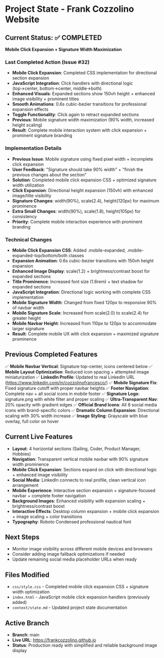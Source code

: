 # Project State - Frank Cozzolino Website

## Current Status: ✅ COMPLETED  
**Mobile Click Expansion + Signature Width Maximization**

### Last Completed Action (Issue #32)
- **Mobile Click Expansion**: Completed CSS implementation for directional section expansion
- **JavaScript Integration**: Click handlers with directional logic (top→center, bottom→center, middle→both)
- **Enhanced Visuals**: Expanded sections show 150vh height + enhanced image visibility + prominent titles
- **Smooth Animations**: 0.6s cubic-bezier transitions for professional expansion effects
- **Toggle Functionality**: Click again to retract expanded sections
- **Previous**: Mobile signature width maximization (90% width, increased height scaling)
- **Result**: Complete mobile interaction system with click expansion + prominent signature branding

### Implementation Details
- **Previous Issue**: Mobile signature using fixed pixel width + incomplete click expansion
- **User Feedback**: "Signature should take 90% width" + "finish the previous changes about the section"
- **Solution**: Completed mobile click expansion CSS + optimized signature width utilization
- **Click Expansion**: Directional height expansion (150vh) with enhanced image/title visibility
- **Signature Changes**: width(90%), scale(2.4), height(120px) for maximum prominence
- **Extra Small Changes**: width(90%), scale(1.8), height(105px) for consistency
- **Priority**: Complete mobile interaction experience with prominent branding

### Technical Changes
- **Mobile Click Expansion CSS**: Added .mobile-expanded, .mobile-expanded-top/bottom/both classes
- **Expansion Animation**: 0.6s cubic-bezier transitions with 150vh height expansion
- **Enhanced Image Display**: scale(1.2) + brightness/contrast boost for expanded sections
- **Title Prominence**: Increased font size (1.6rem) + text shadow for expanded sections
- **JavaScript Integration**: Directional logic working with complete CSS implementation
- **Mobile Signature Width**: Changed from fixed 120px to responsive 90% of navbar width
- **Mobile Signature Scale**: Increased from scale(2.0) to scale(2.4) for greater height
- **Mobile Navbar Height**: Increased from 110px to 120px to accommodate larger signature
- **Result**: Complete mobile UX with click expansion + maximized signature prominence

## Previous Completed Features
✅ **Mobile Navbar Vertical**: Signature top-center, icons centered below
✅ **Mobile Layout Optimization**: Reduced icon spacing + attempted image miniaturization
✅ **LinkedIn Profile**: Updated to real LinkedIn URL (https://www.linkedin.com/in/cozzolinofrancesco/)
✅ **Mobile Signature Fix**: Fixed signature cutoff with proper navbar heights
✅ **Footer Navigation**: Complete nav + all social icons in mobile footer
✅ **Signature Logo**: signature.png with white filter and proper scaling
✅ **Ultra-Transparent Nav**: 20% opacity with gradient edges
✅ **Official Brand Icons**: All 8 social media icons with brand-specific colors
✅ **Dramatic Column Expansion**: Directional scaling with 30% width increase
✅ **Image Styling**: Grayscale with blue overlay, full color on hover

## Current Live Features
- **Layout**: 4 horizontal sections (Sailing, Coder, Product Manager, Hobbies)
- **Navigation**: Transparent vertical mobile navbar with 90% signature width prominence
- **Mobile Click Expansion**: Sections expand on click with directional logic + enhanced image visibility
- **Social Media**: LinkedIn connects to real profile, clean vertical icon arrangement
- **Mobile Experience**: Interactive section expansion + signature-focused navbar + complete footer navigation
- **Background Images**: Enhanced visibility with expansion scaling + brightness/contrast boost
- **Interactive Effects**: Desktop column expansion + mobile click expansion + image scaling + color transitions
- **Typography**: Roboto Condensed professional nautical font

## Next Steps
- Monitor image visibility across different mobile devices and browsers
- Consider adding image fallback optimizations if needed
- Update remaining social media placeholder URLs when ready

## Files Modified
- `css/style.css` - Completed mobile click expansion CSS + signature width optimization
- `index.html` - JavaScript mobile click expansion handlers (previously added)
- `context/state.md` - Updated project state documentation

## Active Branch
- **Branch**: main
- **Live URL**: https://frankcozzolino.github.io  
- **Status**: Production ready with simplified and reliable background image display